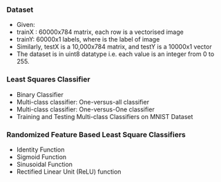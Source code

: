 ### Dataset
- Given:
- trainX : 60000x784 matrix, each row is a vectorised image
- trainY: 60000x1 labels, where is the label of image
- Similarly, testX is a 10,000x784 matrix, and testY is a 10000x1 vector
- The dataset is in uint8 datatype i.e. each value is an integer from 0 to 255.

### Least Squares Classifier
- Binary Classifier
- Multi-class classifier: One-versus-all classifier
- Multi-class classifier: One-versus-One classifier
- Training and Testing Multi-class Classifiers on MNIST Dataset

### Randomized Feature Based Least Square Classifiers
- Identity Function
- Sigmoid Function
- Sinusoidal Function
- Rectified Linear Unit (ReLU) function